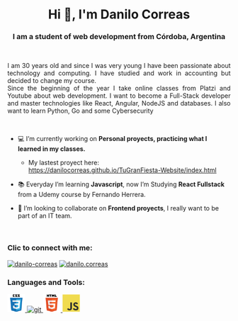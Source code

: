 <h1 align="center">Hi 👋, I'm Danilo Correas</h1>
<h3 align="center">I am a student of web development from Córdoba, Argentina</h3><br>

<p align="justify">I am 30 years old and since I was very young I have been passionate about technology and computing. I have studied and work in accounting but decided to change my course.<br>Since the beginning of the year I take online classes from Platzi and Youtube about web development. I want to become a Full-Stack developer and master technologies like React, Angular, NodeJS and databases.
I also want to learn Python, Go and some Cybersecurity</p><br>

- :computer: I’m currently working on **Personal proyects, practicing what I learned in my classes.**
    - My lastest proyect here: https://danilocorreas.github.io/TuGranFiesta-Website/index.html
    
- :books: Everyday I’m learning **Javascript**, now I’m Studying **React Fullstack** from a Udemy course by Fernando Herrera.  

- :mag_right: I’m looking to collaborate on **Frontend proyects**, I really want to be part of an IT team. 

<br>

<h3 align="left">Clic to connect with me:</h3>
<p align="left">
<a href="https://linkedin.com/in/danilo-correas" target="blank"><img align="center" src="https://raw.githubusercontent.com/rahuldkjain/github-profile-readme-generator/master/src/images/icons/Social/linked-in-alt.svg" alt="danilo-correas" height="30" width="40" /></a>
<a href="https://instagram.com/danilo.correas" target="blank"><img align="center" src="https://raw.githubusercontent.com/rahuldkjain/github-profile-readme-generator/master/src/images/icons/Social/instagram.svg" alt="danilo.correas" height="30" width="40" /></a>
</p>

<h3 align="left">Languages and Tools:</h3>
<p align="left"> <a href="https://www.w3schools.com/css/" target="_blank" rel="noreferrer"> <img src="https://raw.githubusercontent.com/devicons/devicon/master/icons/css3/css3-original-wordmark.svg" alt="css3" width="40" height="40"/> </a> <a href="https://git-scm.com/" target="_blank" rel="noreferrer"> <img src="https://www.vectorlogo.zone/logos/git-scm/git-scm-icon.svg" alt="git" width="40" height="40"/> </a> <a href="https://www.w3.org/html/" target="_blank" rel="noreferrer"> <img src="https://raw.githubusercontent.com/devicons/devicon/master/icons/html5/html5-original-wordmark.svg" alt="html5" width="40" height="40"/> </a> <a href="https://developer.mozilla.org/en-US/docs/Web/JavaScript" target="_blank" rel="noreferrer"> <img src="https://raw.githubusercontent.com/devicons/devicon/master/icons/javascript/javascript-original.svg" alt="javascript" width="40" height="40"/> </a> </p>
